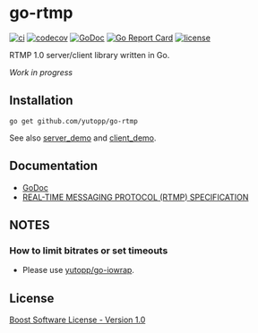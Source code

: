 # go-rtmp

[![ci](https://github.com/yutopp/go-rtmp/workflows/ci/badge.svg)](https://github.com/yutopp/go-rtmp/actions?query=workflow%3Aci)
[![codecov](https://codecov.io/gh/yutopp/go-rtmp/branch/master/graph/badge.svg?token=KXgQ1x8BQP)](https://codecov.io/gh/yutopp/go-rtmp)
[![GoDoc](https://godoc.org/github.com/yutopp/go-rtmp?status.svg)](http://godoc.org/github.com/yutopp/go-rtmp)
[![Go Report Card](https://goreportcard.com/badge/github.com/yutopp/go-rtmp)](https://goreportcard.com/report/github.com/yutopp/go-rtmp)
[![license](https://img.shields.io/github/license/yutopp/go-rtmp.svg)](https://github.com/yutopp/go-rtmp/blob/master/LICENSE_1_0.txt)

RTMP 1.0 server/client library written in Go.

*Work in progress*

## Installation

```
go get github.com/yutopp/go-rtmp
```

See also [server_demo](https://github.com/yutopp/go-rtmp/tree/master/example/server_demo) and [client_demo](https://github.com/yutopp/go-rtmp/blob/master/example/client_demo/main.go).

## Documentation

- [GoDoc](https://pkg.go.dev/github.com/yutopp/go-rtmp)
- [REAL-TIME MESSAGING PROTOCOL (RTMP) SPECIFICATION](https://www.adobe.com/devnet/rtmp.html)


## NOTES

### How to limit bitrates or set timeouts

- Please use [yutopp/go-iowrap](https://github.com/yutopp/go-iowrap).

## License

[Boost Software License - Version 1.0](./LICENSE_1_0.txt)
